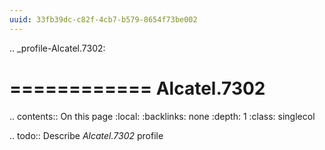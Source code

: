 ```yaml
---
uuid: 33fb39dc-c82f-4cb7-b579-8654f73be002
---
```

.. _profile-Alcatel.7302:

============
Alcatel.7302
============

.. contents:: On this page
    :local:
    :backlinks: none
    :depth: 1
    :class: singlecol

.. todo::
    Describe *Alcatel.7302* profile

